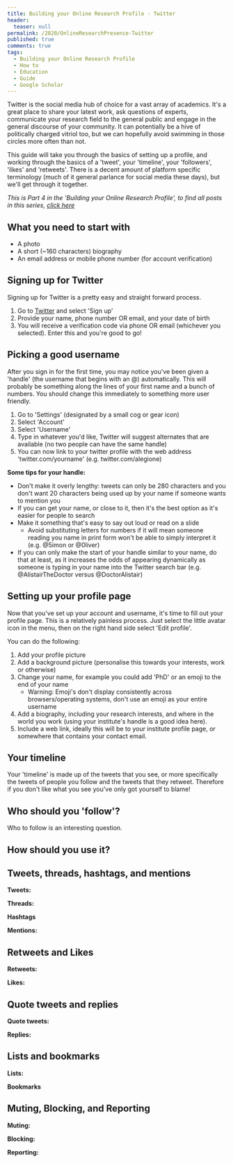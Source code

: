 ```yaml
---
title: Building your Online Research Profile - Twitter
header:
  teaser: null
permalink: /2020/OnlineResearchPresence-Twitter
published: true
comments: true
tags:
  - Building your Online Research Profile
  - How to
  - Education
  - Guide
  - Google Scholar
---
```

Twitter is the social media hub of choice for a vast array of academics. It's a great place to share your latest work, ask questions of experts, communicate your research field to the general public and engage in the general discourse of your community. It can potentially be a hive of politically charged vitriol too, but we can hopefully avoid swimming in those circles more often than not.

This guide will take you through the basics of setting up a profile, and working through the basics of a 'tweet', your 'timeline', your 'followers', 'likes' and 'retweets'. There is a decent amount of platform specific terminology (much of it general parlance for social media these days), but we'll get through it together.



_This is Part 4 in the 'Building your Online Research Profile', to find all posts in this series, [click here]({{site.baseurl}}/tags/#building-your-online-research-profile)_

## What you need to start with
- A photo
- A short (~160 characters) biography
- An email address or mobile phone number (for account verification)

## Signing up for Twitter
Signing up for Twitter is a pretty easy and straight forward process.
1. Go to [Twitter](https://twitter.com/) and select 'Sign up'
2. Provide your name, phone number OR email, and your date of birth
3. You will receive a verification code via phone OR email (whichever you selected). Enter this and you're good to go!

## Picking a good username
After you sign in for the first time, you may notice you've been given a 'handle' (the username that begins with an @) automatically. This will probably be something along the lines of your first name and a bunch of numbers. You should change this immediately to something more user friendly.

1. Go to 'Settings' (designated by a small cog or gear icon)
2. Select 'Account'
3. Select 'Username'
4. Type in whatever you'd like, Twitter will suggest alternates that are available (no two people can have the same handle)
5. You can now link to your twitter profile with the web address 'twitter.com/yourname' (e.g. twitter.com/alegione)

__Some tips for your handle:__
+ Don't make it overly lengthy: tweets can only be 280 characters and you don't want 20 characters being used up by your name if someone wants to mention you
+ If you can get your name, or close to it, then it's the best option as it's easier for people to search
+ Make it something that's easy to say out loud or read on a slide
	* Avoid substituting letters for numbers if it will mean someone reading you name in print form won't be able to simply interpret it (e.g. @5imon or @0liver)
+ If you can only make the start of your handle similar to your name, do that at least, as it increases the odds of appearing dynamically as someone is typing in your name into the Twitter search bar (e.g. @AlistairTheDoctor versus @DoctorAlistair)

## Setting up your profile page
Now that you've set up your account and username, it's time to fill out your profile page. This is a relatively painless process. Just select the little avatar icon in the menu, then on the right hand side select 'Edit profile'.

You can do the following:
1. Add your profile picture
2. Add a background picture (personalise this towards your interests, work or otherwise)
3. Change your name, for example you could add 'PhD' or an emoji to the end of your name
	+ Warning: Emoji's don't display consistently across browsers/operating systems, don't use an emoji as your entire username
4. Add a biography, including your research interests, and where in the world you work (using your institute's handle is a good idea here).
5. Include a web link, ideally this will be to your institute profile page, or somewhere that contains your contact email.

## Your timeline
Your 'timeline' is made up of the tweets that you see, or more specifically the tweets of people you follow and the tweets that they retweet. Therefore if you don't like what you see you've only got yourself to blame!

## Who should you 'follow'?
Who to follow is an interesting question.


## How should you use it?


## Tweets, threads, hashtags, and mentions
**Tweets:**


**Threads:**


**Hashtags**


**Mentions:**


## Retweets and Likes
**Retweets:**


**Likes:**


## Quote tweets and replies
**Quote tweets:**


**Replies:**

## Lists and bookmarks
**Lists:**


**Bookmarks**

## Muting, Blocking, and Reporting
**Muting:**

**Blocking:**

**Reporting:**
